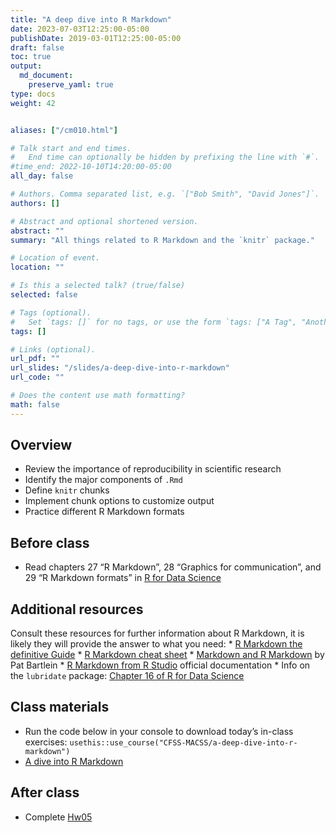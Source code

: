 ```yaml
---
title: "A deep dive into R Markdown"
date: 2023-07-03T12:25:00-05:00
publishDate: 2019-03-01T12:25:00-05:00
draft: false
toc: true
output:
  md_document:
    preserve_yaml: true
type: docs
weight: 42


aliases: ["/cm010.html"]

# Talk start and end times.
#   End time can optionally be hidden by prefixing the line with `#`.
#time_end: 2022-10-10T14:20:00-05:00
all_day: false

# Authors. Comma separated list, e.g. `["Bob Smith", "David Jones"]`.
authors: []

# Abstract and optional shortened version.
abstract: ""
summary: "All things related to R Markdown and the `knitr` package."

# Location of event.
location: ""

# Is this a selected talk? (true/false)
selected: false

# Tags (optional).
#   Set `tags: []` for no tags, or use the form `tags: ["A Tag", "Another Tag"]` for one or more tags.
tags: []

# Links (optional).
url_pdf: ""
url_slides: "/slides/a-deep-dive-into-r-markdown"
url_code: ""

# Does the content use math formatting?
math: false
---
```


## Overview

- Review the importance of reproducibility in scientific research
- Identify the major components of `.Rmd`
- Define `knitr` chunks
- Implement chunk options to customize output
- Practice different R Markdown formats

## Before class

- Read chapters 27 “R Markdown”, 28 “Graphics for communication”, and 29
  “R Markdown formats” in [R for Data Science](http://r4ds.had.co.nz)

## Additional resources

Consult these resources for further information about R Markdown, it is
likely they will provide the answer to what you need: \* [R Markdown the
definitive Guide](https://bookdown.org/yihui/rmarkdown/) \* [R Markdown
cheat sheet](https://posit.co/resources/cheatsheets/?_page=2/) \*
[Markdown and R
Markdown](https://pjbartlein.github.io/REarthSysSci/markdown.html) by
Pat Bartlein \* [R Markdown from R
Studio](https://rmarkdown.rstudio.com/lesson-1.html) official
documentation \* Info on the `lubridate` package: [Chapter 16 of R for
Data Science](https://r4ds.had.co.nz/dates-and-times.html)

## Class materials

- Run the code below in your console to download today’s in-class
  exercises:
  `usethis::use_course("CFSS-MACSS/a-deep-dive-into-r-markdown")`
- [A dive into R Markdown](/notes/r-markdown/)

## After class

- Complete [Hw05](/homework/debugging-rmarkdown/)
